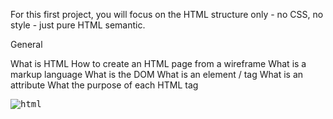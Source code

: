 For this first project, you will focus on the HTML structure only - no CSS, no style - just pure HTML semantic.

General

What is HTML
How to create an HTML page from a wireframe
What is a markup language
What is the DOM
What is an element / tag
What is an attribute
What the purpose of each HTML tag

<kbd>
  <img src="/images/images (1).png" alt="html" />
</kbd>